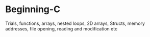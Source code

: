 # Beginning-C
Trials, functions, arrays, nested loops, 2D arrays, Structs, memory addresses, file opening, reading and modification etc
